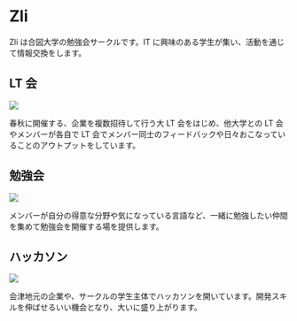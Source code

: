 # Zli

Zli は合図大学の勉強会サークルです。IT に興味のある学生が集い、活動を通じて情報交換をします。

## LT 会

![](/about/lt.jpeg)

春秋に開催する、企業を複数招待して行う大 LT 会をはじめ、他大学との LT 会やメンバーが各自で LT 会でメンバー同士のフィードバックや日々おこなっていることのアウトプットをしています。

## 勉強会

![](/about/study.jpeg)

メンバーが自分の得意な分野や気になっている言語など、一緒に勉強したい仲間を集めて勉強会を開催する場を提供します。

## ハッカソン

![](/about/hack.jpeg)

会津地元の企業や、サークルの学生主体でハッカソンを開いています。開発スキルを伸ばせるいい機会となり、大いに盛り上がります。

